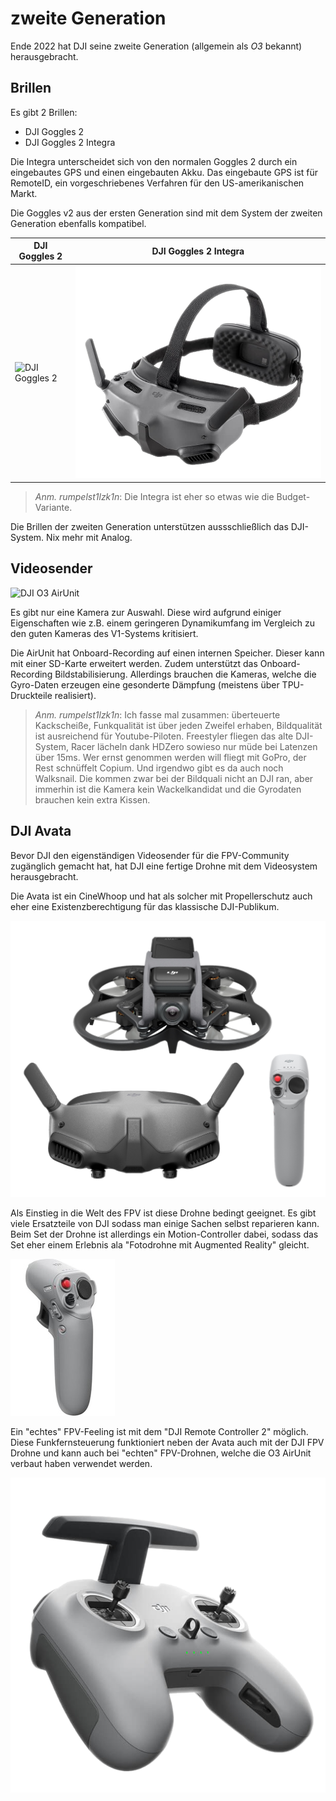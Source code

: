 # zweite Generation

Ende 2022 hat DJI seine zweite Generation (allgemein als *O3* bekannt) herausgebracht.

## Brillen

Es gibt 2 Brillen:

- DJI Goggles 2
- DJI Goggles 2 Integra

Die Integra unterscheidet sich von den normalen Goggles 2 durch ein eingebautes GPS und einen eingebauten Akku. Das eingebaute GPS ist für RemoteID, ein vorgeschriebenes Verfahren für den US-amerikanischen Markt.

Die Goggles v2 aus der ersten Generation sind mit dem System der zweiten Generation ebenfalls kompatibel.

| DJI Goggles 2                                | DJI Goggles 2 Integra                                        |
| -------------------------------------------- | ------------------------------------------------------------ |
| ![DJI Goggles 2](/img/DJI/dji_goggles_2.png) | ![DJI Goggles 2 Integra](/img/DJI/dji_goggles_2_integra.png) |

> *Anm. rumpelst1lzk1n*: Die Integra ist eher so etwas wie die Budget-Variante.

Die Brillen der zweiten Generation unterstützen aussschließlich das DJI-System. Nix mehr mit Analog.

## Videosender

![DJI O3 AirUnit](/img/DJI/dji_o3_airunit.png)

Es gibt nur eine Kamera zur Auswahl. Diese wird aufgrund einiger Eigenschaften wie z.B. einem geringeren Dynamikumfang im Vergleich zu den guten Kameras des V1-Systems kritisiert.

Die AirUnit hat Onboard-Recording auf einen internen Speicher. Dieser kann mit einer SD-Karte erweitert werden. Zudem unterstützt das Onboard-Recording Bildstabilisierung. Allerdings brauchen die Kameras, welche die Gyro-Daten erzeugen eine gesonderte Dämpfung (meistens über TPU-Druckteile realisiert).

> *Anm. rumpelst1lzk1n*: Ich fasse mal zusammen: überteuerte Kackscheiße, Funkqualität ist über jeden Zweifel erhaben, Bildqualität ist ausreichend für Youtube-Piloten. Freestyler fliegen das alte DJI-System, Racer lächeln dank HDZero sowieso nur müde bei Latenzen über 15ms. Wer ernst genommen werden will fliegt mit GoPro, der Rest schnüffelt Copium. Und irgendwo gibt es da auch noch Walksnail. Die kommen zwar bei der Bildquali nicht an DJI ran, aber immerhin ist die Kamera kein Wackelkandidat und die Gyrodaten brauchen kein extra Kissen.

## DJI Avata

Bevor DJI den eigenständigen Videosender für die FPV-Community zugänglich gemacht hat, hat DJI eine fertige Drohne mit dem Videosystem herausgebracht.

Die Avata ist ein CineWhoop und hat als solcher mit Propellerschutz auch eher eine Existenzberechtigung für das klassische DJI-Publikum.

![DJI Avata Set](/img/DJI/dji_avata_set.png)

Als Einstieg in die Welt des FPV ist diese Drohne bedingt geeignet. Es gibt viele Ersatzteile von DJI sodass man einige Sachen selbst reparieren kann. Beim Set der Drohne ist allerdings ein Motion-Controller dabei, sodass das Set eher einem Erlebnis ala "Fotodrohne mit Augmented Reality" gleicht.

![The Dong](/img/DJI/dji_remote_dong.png)

Ein "echtes" FPV-Feeling ist mit dem "DJI Remote Controller 2" möglich. Diese Funkfernsteuerung funktioniert neben der Avata auch mit der DJI FPV Drohne und kann auch bei "echten" FPV-Drohnen, welche die O3 AirUnit verbaut haben verwendet werden.

![DJI FPV Remote 2](/img/DJI/dji_fpv_remote_2.png)
